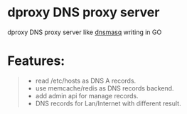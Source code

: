 dproxy DNS proxy server
===
dproxy DNS proxy server like [dnsmasq](http://www.thekelleys.org.uk/dnsmasq/doc.html) writing in GO

# Features:
> * read /etc/hosts as DNS A records.
> * use memcache/redis as DNS records backend.
> * add admin api for manage records.
> * DNS records for Lan/Internet with different result.
